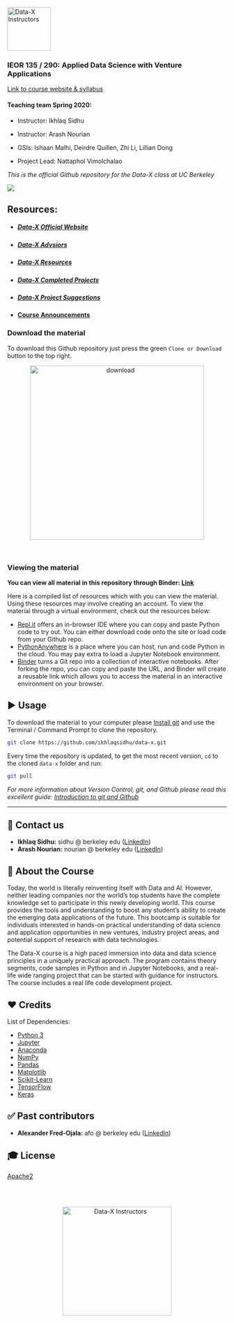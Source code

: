 <a href="https://data-x.blog/">
   <img src="./imgsource/dx_logo.png" alt="Data-X Instructors" alt="data-x logo" title="Data-x" align="bottom-right" height="100" />
</a>

### IEOR 135 / 290: Applied Data Science with Venture Applications

[Link to course website & syllabus](https://data-x.blog)

#### Teaching team Spring 2020:
- Instructor: Ikhlaq Sidhu
- Instructor: Arash Nourian

- GSIs: Ishaan Malhi, Deirdre Quillen, Zhi Li, Lillian Dong
- Project Lead: Nattaphol Vimolchalao

*This is the official Github repository for the Data-X class at UC Berkeley*

<a href='https://data-x.blog'>
<img src='https://img.shields.io/badge/Data--X-Berkeley-yellow.svg'>
</a>

## Resources:
* ##### [Data-X Official Website](https://data-x.blog/)
* ##### [Data-X Advsiors](https://data-x.blog/advisors/)
* ##### [Data-X Resources](https://data-x.blog/resources/)
* ##### [Data-X Completed Projects](https://data-x.blog/projects/)
* ##### [Data-X Project Suggestions](https://data-x.blog/projects/)
* #### [Course Announcements](https://github.com/ikhlaqsidhu/data-x/wiki/Course-Announcements)


### Download the material

To download this Github repository just press the green `Clone or Download` button to the top right.

<p align='center'>
   <img src="./imgsource/zip.png" alt="download" width='400px'>
</p>
<br>

### Viewing the material

__You can view all material in this repository through Binder: [Link](https://mybinder.org/v2/gh/scetx/datax/master)__

Here is a compiled list of resources which with you can view the material.  Using these resources may involve creating an account. To view the material through a virtual environment, check out the resources below:

* [Repl.it](https://repl.it/) offers an in-browser IDE where you can copy and paste Python code to try out. You can either download code onto the site or load code from your Github repo.
* [PythonAnywhere](https://www.pythonanywhere.com/) is a place where you can host, run and code Python in the cloud. You may pay extra to load a Jupyter Notebook environment.
* [Binder](https://mybinder.org/) turns a Git repo into a collection of interactive notebooks. After forking the repo, you can copy and paste the URL, and Binder will create a reusable link which allows you to access the material in an interactive environment on your browser.


## ▶️ Usage

To download the material to your computer please [Install git](https://git-scm.com/downloads) and use the Terminal / Command Prompt to clone the repository.

```bash
git clone https://github.com/ikhlaqsidhu/data-x.git
```

Every time the repository is updated, to get the most recent version, `cd` to the cloned `data-x` folder and run:

```bash
git pull
```

*For more information about Version Control, git, and Github please read this excellent guide: [Introduction to git and Github](https://product.hubspot.com/blog/git-and-github-tutorial-for-beginners)*

---

## 📧 Contact us

- **Ikhlaq Sidhu:** sidhu @ berkeley edu ([LinkedIn](https://www.linkedin.com/in/ikhlaq/))
- **Arash Nourian:** nourian @ berkeley edu ([LinkedIn](www.linkedin.com/in/arashnourian))

## 📁 About the Course

Today, the world is literally reinventing itself with Data and AI.  However, neither leading companies nor the world’s top students have the complete knowledge set to participate in this newly developing world.  This course provides the tools and understanding to boost any student’s ability to create the emerging data applications of the future.  This bootcamp is suitable for individuals interested in hands-on practical understanding of data science and application opportunities in new ventures, industry project areas, and potential support of research with data technologies.

The Data-X course is a high paced immersion into data and data science principles in a uniquely practical approach.  The program contains theory segments, code samples in Python and in Jupyter Notebooks, and a real-life wide ranging project that can be started with guidance for instructors.  The course includes a real life code development project.


## ❤️ Credits

List of Dependencies:

* [Python 3](https://www.python.org/)
* [Jupyter](https://jupyter.org/)
* [Anaconda](https://www.anaconda.com/)
* [NumPy](http://www.numpy.org/)
* [Pandas](https://pandas.pydata.org/)
* [Matplotlib](https://matplotlib.org/)
* [Scikit-Learn](http://scikit-learn.org/stable/index.html)
* [TensorFlow](https://www.tensorflow.org/)
* [Keras](https://keras.io/)

## ✅ Past contributors

- **Alexander Fred-Ojala:** afo @ berkeley edu ([LinkedIn](https://www.linkedin.com/in/alexanderfo/))

## 🎓 License

[Apache2](https://www.apache.org/licenses/LICENSE-2.0)

<br><br>

<p align='center'>
   <a href='https://data-x.blog'><img src="./imgsource/dx_logo.png" alt="Data-X Instructors" width='250px'></a>
</p>
<br>
  
